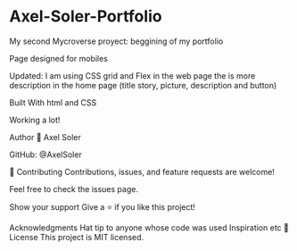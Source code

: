 # Axel-Soler-Portfolio

My second Mycroverse proyect: beggining of my portfolio

Page designed for mobiles

Updated:
I am using CSS grid and Flex in the web page 
the is more description in the home page (title story, picture, description and button) 

Built With html and CSS

Working a lot! 

Author 👤 Axel Soler

GitHub: @AxelSoler

🤝 Contributing Contributions, issues, and feature requests are welcome!

Feel free to check the issues page.

Show your support Give a ⭐️ if you like this project!

Acknowledgments Hat tip to anyone whose code was used Inspiration etc 📝 License This project is MIT licensed.